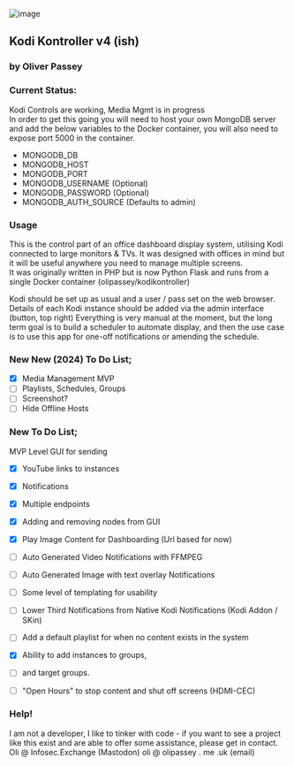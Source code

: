 ![image](https://github.com/OliPassey/kodikontroller/assets/7745805/66125687-3568-4da6-ba1a-cf25535f25f6)

## Kodi Kontroller v4 (ish) 
### by Oliver Passey

### Current Status: 
Kodi Controls are working, Media Mgmt is in progress  
In order to get this going you will need to host your own MongoDB server and add the below variables to the Docker container, you will also need to expose port 5000 in the container.   
- MONGODB_DB
- MONGODB_HOST
- MONGODB_PORT
- MONGODB_USERNAME (Optional)
- MONGODB_PASSWORD (Optional)
- MONGODB_AUTH_SOURCE (Defaults to admin)

### Usage 
This is the control part of an office dashboard display system, utilising Kodi connected to large monitors & TVs. It was designed with offices in mind but it will be useful anywhere you need to manage multiple screens.  
It was originally written in PHP but is now Python Flask and runs from a single Docker container (olipassey/kodikontroller)

Kodi should be set up as usual and a user / pass set on the web browser. Details of each Kodi instance should be added via the admin interface (button, top right)
Everything is very manual at the moment, but the long term goal is to build a scheduler to automate display, and then the use case is to use this app for one-off notifications or amending the schedule.

### New New (2024) To Do List;
- [x] Media Management MVP
- [ ] Playlists, Schedules, Groups
- [ ] Screenshot?
- [ ] Hide Offline Hosts

### New To Do List;
MVP Level GUI for sending 
- [x] YouTube links to instances
- [x] Notifications
- [x] Multiple endpoints
- [x] Adding and removing nodes from GUI
- [x] Play Image Content for Dashboarding (Url based for now)
- [ ] Auto Generated Video Notifications with FFMPEG
- [ ] Auto Generated Image with text overlay Notifications
- [ ] Some level of templating for usability
- [ ] Lower Third Notifications from Native Kodi Notifications (Kodi Addon / SKin)
- [ ] Add a default playlist for when no content exists in the system
- [x] Ability to add instances to groups,
- [ ] and target groups.
- [ ] "Open Hours" to stop content and shut off screens (HDMI-CEC)



### Help!
I am not a developer, I like to tinker with code - if you want to see a project like this exist and are able to offer some assistance, please get in contact. Oli @ Infosec.Exchange (Mastodon) oli @ olipassey . me .uk (email)
